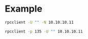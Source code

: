 
# Example

```bash
rpcclient -U "" -N 10.10.10.11
```

```bash
rpcclient -p 135 -U "" 10.10.10.11
```